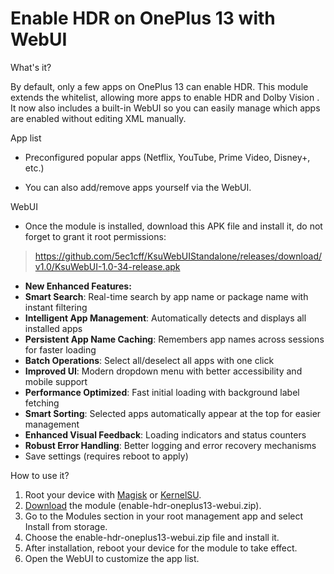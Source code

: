 # Enable HDR on OnePlus 13 with WebUI

What's it?

By default, only a few apps on OnePlus 13 can enable HDR.
This module extends the whitelist, allowing more apps to enable HDR and Dolby Vision
.
It now also includes a built-in WebUI so you can easily manage which apps are enabled without editing XML manually.

App list

- Preconfigured popular apps (Netflix, YouTube, Prime Video, Disney+, etc.)

- You can also add/remove apps yourself via the WebUI.

WebUI

- Once the module is installed, download this APK file and install it, do not forget to grant it root permissions:

 >https://github.com/5ec1cff/KsuWebUIStandalone/releases/download/v1.0/KsuWebUI-1.0-34-release.apk


- **New Enhanced Features:**
 - **Smart Search**: Real-time search by app name or package name with instant filtering
 - **Intelligent App Management**: Automatically detects and displays all installed apps
 - **Persistent App Name Caching**: Remembers app names across sessions for faster loading
 - **Batch Operations**: Select all/deselect all apps with one click
 - **Improved UI**: Modern dropdown menu with better accessibility and mobile support
 - **Performance Optimized**: Fast initial loading with background label fetching
 - **Smart Sorting**: Selected apps automatically appear at the top for easier management
 - **Enhanced Visual Feedback**: Loading indicators and status counters
 - **Robust Error Handling**: Better logging and error recovery mechanisms
 - Save settings (requires reboot to apply)

How to use it?

1. Root your device with [Magisk](https://topjohnwu.github.io/Magisk/install.html) or [KernelSU](https://kernelsu.org/guide/installation.html).
2. [Download](https://github.com/HoneyWhiteCloud/enable-hdr-oneplus13-webui/releases) the module (enable-hdr-oneplus13-webui.zip).
3. Go to the Modules section in your root management app and select Install from storage.
4. Choose the enable-hdr-oneplus13-webui.zip file and install it.
5. After installation, reboot your device for the module to take effect.
6. Open the WebUI to customize the app list.

